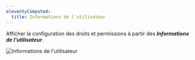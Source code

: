 ```yaml
---
eleventyComputed:
  title: Informations de l'utilisateur
---
```

Afficher la configuration des droits et permissions à partir des ***Informations de l'utilisateur***.

![Informations de l'utilisateur](https://cdnweb.devolutions.net/docs/fr/server/ServerOp8021.png)
